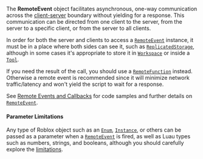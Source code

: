 The **RemoteEvent** object facilitates asynchronous, one-way communication
across the [client-server](https://create.roblox.com/docs/projects/client-server) boundary
without yielding for a response. This communication can be directed from one
client to the server, from the server to a specific client, or from the server
to all clients.

In order for both the server and clients to access a [`RemoteEvent`](https://create.roblox.com/docs/reference/engine/classes/RemoteEvent)
instance, it must be in a place where both sides can see it, such as
[`ReplicatedStorage`](https://create.roblox.com/docs/reference/engine/classes/ReplicatedStorage), although in some cases it's appropriate to store it
in [`Workspace`](https://create.roblox.com/docs/reference/engine/classes/Workspace) or inside a [`Tool`](https://create.roblox.com/docs/reference/engine/classes/Tool).

If you need the result of the call, you should use a [`RemoteFunction`](https://create.roblox.com/docs/reference/engine/classes/RemoteFunction)
instead. Otherwise a remote event is recommended since it will minimize
network traffic/latency and won't yield the script to wait for a response.

See [Remote Events and Callbacks](https://create.roblox.com/docs/scripting/events/remote) for
code samples and further details on [`RemoteEvent`](https://create.roblox.com/docs/reference/engine/classes/RemoteEvent).
#### Parameter Limitations

Any type of Roblox object such as an [`Enum`](https://create.roblox.com/docs/reference/engine/datatypes/Enum), [`Instance`](https://create.roblox.com/docs/reference/engine/classes/Instance), or
others can be passed as a parameter when a [`RemoteEvent`](https://create.roblox.com/docs/reference/engine/classes/RemoteEvent) is fired, as
well as Luau types such as numbers, strings, and booleans, although you should
carefully explore the
[limitations](https://create.roblox.com/docs/scripting/events/remote#argument-limitations).